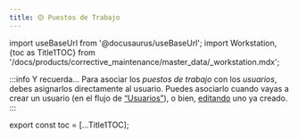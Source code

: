 ```yaml
---
title: 🟡 Puestos de Trabajo
---
```


import useBaseUrl from '@docusaurus/useBaseUrl'; 
import Workstation, {toc as Title1TOC} from '/docs/products/corrective_maintenance/master_data/_workstation.mdx'; 

<Workstation/>

:::info Y recuerda...
Para asociar los _puestos de trabajo_ con los _usuarios_, debes asignarlos directamente al usuario. Puedes asociarlo cuando vayas a crear un usuario (en el flujo de [“Usuarios”](/docs/products/corrective_maintenance/master_data/users)), o bien, [editando](/docs/documentation/admin/users) uno ya creado. 
:::

export const toc = [...Title1TOC];
